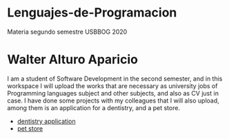 # Lenguajes-de-Programacion
Materia segundo semestre USBBOG 2020

# Walter Alturo Aparicio
I am a student of Software Development in the second semester, and in this workspace I will upload the works that are necessary as university jobs of Programming languages subject and other subjects, and also as CV just in case. 
I have done some projects with my colleagues that I will also upload, among them is an application for a dentistry, and a pet store.

- <a href="https://github.com/WalterAlturoaAparicio/Lenguajes-de-Programacion/tree/master/Proyecto1" target="_blank">dentistry application</a> 
- <a href="https://github.com/WalterAlturoaAparicio/Lenguajes-de-Programacion/tree/master/PetStore" target="_blank">pet store</a> 

